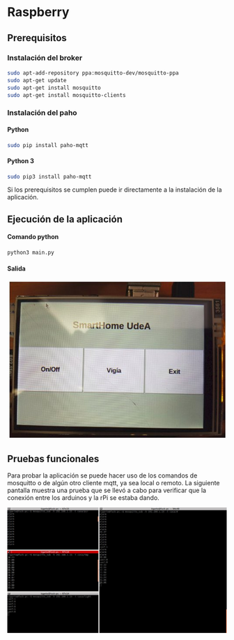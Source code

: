 # Raspberry #

## Prerequisitos ##

### Instalación del broker ###

```bash
sudo apt-add-repository ppa:mosquitto-dev/mosquitto-ppa
sudo apt-get update
sudo apt-get install mosquitto
sudo apt-get install mosquitto-clients
```

### Instalación del paho ###

#### Python ####

```bash
sudo pip install paho-mqtt
```

#### Python 3 ####

```bash
sudo pip3 install paho-mqtt
```

Si los prerequisitos se cumplen puede ir directamente a la instalación de la aplicación.

## Ejecución de la aplicación ##

#### Comando python ####

```bash
python3 main.py
```

#### Salida ####

![rasp](gateway_raspberry.jpg)

## Pruebas funcionales ##

Para probar la aplicación se puede hacer uso de los comandos de mosquitto o de algún otro cliente mqtt, ya sea local o 
remoto. La siguiente pantalla muestra una prueba que se llevó a cabo para verificar que la conexión entre los arduinos 
y la rPi se estaba dando.

![debug](debug_con_mosquitto.jpg)
